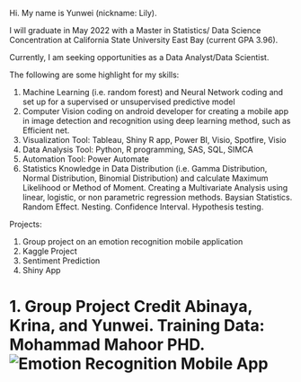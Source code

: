 Hi. My name is Yunwei (nickname: Lily). 

I will graduate in May 2022 with a Master in Statistics/ Data Science Concentration at California State University East Bay (current GPA 3.96).  

Currently, I am seeking opportunities as a Data Analyst/Data Scientist.

The following are some highlight for my skills:

1. Machine Learning (i.e. random forest) and Neural Network coding and set up for a supervised or unsupervised predictive model 
2. Computer Vision coding on android developer for creating a mobile app in image detection and recognition using deep learning method, such as Efficient net.
3. Visualization Tool: Tableau, Shiny R app, Power BI, Visio, Spotfire, Visio
4. Data Analysis Tool: Python, R programming, SAS, SQL, SIMCA 
5. Automation Tool: Power Automate 
6. Statistics Knowledge in Data Distribution (i.e. Gamma Distribution, Normal Distribution, Binomial Distribution) and calculate Maximum Likelihood or Method of Moment. Creating a Multivariate Analysis using linear, logistic, or non parametric regression methods. Baysian Statistics. Random Effect. Nesting. Confidence Interval. Hypothesis testing. 

Projects:
1. Group project on an emotion recognition mobile application 
2. Kaggle Project 
3. Sentiment Prediction
4. Shiny App


# 1. Group Project Credit Abinaya, Krina, and Yunwei. Training Data: Mohammad Mahoor PHD. ![Emotion Recognition Mobile App](https://github.com/lily-data-science/Emotion-Recognition/blob/master/facial_emotion_demo.png)

<!---
lily-data-science/lily-data-science is a ✨ special ✨ repository because its `README.md` (this file) appears on your GitHub profile.
You can click the Preview link to take a look at your changes.
--->
